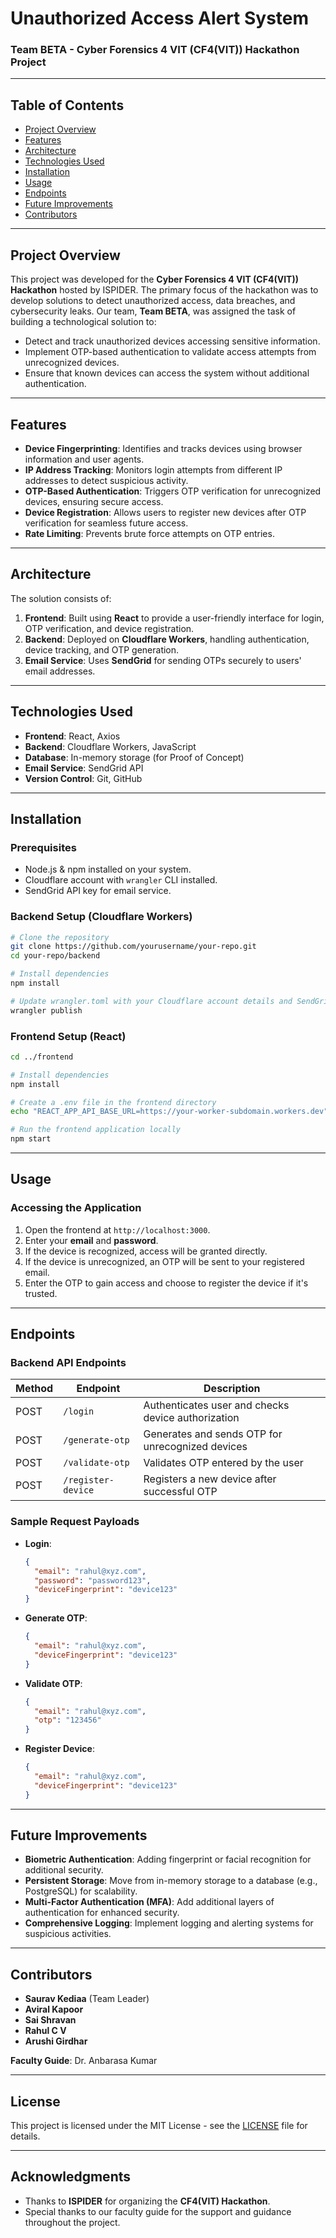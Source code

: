 # Unauthorized Access Alert System

### Team BETA - Cyber Forensics 4 VIT (CF4(VIT)) Hackathon Project

---

## Table of Contents

- [Project Overview](#project-overview)
- [Features](#features)
- [Architecture](#architecture)
- [Technologies Used](#technologies-used)
- [Installation](#installation)
- [Usage](#usage)
- [Endpoints](#endpoints)
- [Future Improvements](#future-improvements)
- [Contributors](#contributors)

---

## Project Overview

This project was developed for the **Cyber Forensics 4 VIT (CF4(VIT)) Hackathon** hosted by ISPIDER. The primary focus of the hackathon was to develop solutions to detect unauthorized access, data breaches, and cybersecurity leaks. Our team, **Team BETA**, was assigned the task of building a technological solution to:

- Detect and track unauthorized devices accessing sensitive information.
- Implement OTP-based authentication to validate access attempts from unrecognized devices.
- Ensure that known devices can access the system without additional authentication.

---

## Features

- **Device Fingerprinting**: Identifies and tracks devices using browser information and user agents.
- **IP Address Tracking**: Monitors login attempts from different IP addresses to detect suspicious activity.
- **OTP-Based Authentication**: Triggers OTP verification for unrecognized devices, ensuring secure access.
- **Device Registration**: Allows users to register new devices after OTP verification for seamless future access.
- **Rate Limiting**: Prevents brute force attempts on OTP entries.

---

## Architecture

The solution consists of:

1. **Frontend**: Built using **React** to provide a user-friendly interface for login, OTP verification, and device registration.
2. **Backend**: Deployed on **Cloudflare Workers**, handling authentication, device tracking, and OTP generation.
3. **Email Service**: Uses **SendGrid** for sending OTPs securely to users' email addresses.

---

## Technologies Used

- **Frontend**: React, Axios
- **Backend**: Cloudflare Workers, JavaScript
- **Database**: In-memory storage (for Proof of Concept)
- **Email Service**: SendGrid API
- **Version Control**: Git, GitHub

---

## Installation

### Prerequisites

- Node.js & npm installed on your system.
- Cloudflare account with `wrangler` CLI installed.
- SendGrid API key for email service.

### Backend Setup (Cloudflare Workers)

```bash
# Clone the repository
git clone https://github.com/yourusername/your-repo.git
cd your-repo/backend

# Install dependencies
npm install

# Update wrangler.toml with your Cloudflare account details and SendGrid API key
wrangler publish
```

### Frontend Setup (React)

```bash
cd ../frontend

# Install dependencies
npm install

# Create a .env file in the frontend directory
echo "REACT_APP_API_BASE_URL=https://your-worker-subdomain.workers.dev" > .env

# Run the frontend application locally
npm start
```

---

## Usage

### Accessing the Application

1. Open the frontend at `http://localhost:3000`.
2. Enter your **email** and **password**.
3. If the device is recognized, access will be granted directly.
4. If the device is unrecognized, an OTP will be sent to your registered email.
5. Enter the OTP to gain access and choose to register the device if it's trusted.

---

## Endpoints

### Backend API Endpoints

| Method | Endpoint           | Description                                        |
| ------ | ------------------ | -------------------------------------------------- |
| POST   | `/login`           | Authenticates user and checks device authorization |
| POST   | `/generate-otp`    | Generates and sends OTP for unrecognized devices   |
| POST   | `/validate-otp`    | Validates OTP entered by the user                  |
| POST   | `/register-device` | Registers a new device after successful OTP        |

### Sample Request Payloads

- **Login**:
  ```json
  {
    "email": "rahul@xyz.com",
    "password": "password123",
    "deviceFingerprint": "device123"
  }
  ```
- **Generate OTP**:
  ```json
  {
    "email": "rahul@xyz.com",
    "deviceFingerprint": "device123"
  }
  ```
- **Validate OTP**:

  ```json
  {
    "email": "rahul@xyz.com",
    "otp": "123456"
  }
  ```

- **Register Device**:
  ```json
  {
    "email": "rahul@xyz.com",
    "deviceFingerprint": "device123"
  }
  ```

---

## Future Improvements

- **Biometric Authentication**: Adding fingerprint or facial recognition for additional security.
- **Persistent Storage**: Move from in-memory storage to a database (e.g., PostgreSQL) for scalability.
- **Multi-Factor Authentication (MFA)**: Add additional layers of authentication for enhanced security.
- **Comprehensive Logging**: Implement logging and alerting systems for suspicious activities.

---

## Contributors

- **Saurav Kediaa** (Team Leader)
- **Aviral Kapoor**
- **Sai Shravan**
- **Rahul C V**
- **Arushi Girdhar**

**Faculty Guide**: Dr. Anbarasa Kumar

---

## License

This project is licensed under the MIT License - see the [LICENSE](LICENSE) file for details.

---

## Acknowledgments

- Thanks to **ISPIDER** for organizing the **CF4(VIT) Hackathon**.
- Special thanks to our faculty guide for the support and guidance throughout the project.
